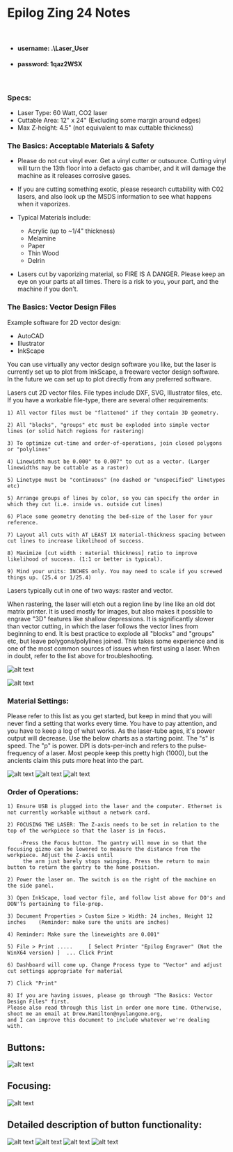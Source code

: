 # Epilog Zing 24 Notes

&nbsp;
&nbsp;

* #### username:     .\Laser_User
* #### password:     1qaz2WSX

&nbsp;
&nbsp;

### Specs:

  - Laser Type: 60 Watt, CO2 laser
  - Cuttable Area: 12" x 24" (Excluding some margin around edges)
  - Max Z-height: 4.5"  (not equivalent to max cuttable thickness)
  
### The Basics: Acceptable Materials & Safety

  - Please do not cut vinyl ever. Get a vinyl cutter or outsource. Cutting vinyl will turn the 13th floor into a defacto gas chamber, and it will damage the machine as it releases corrosive gases.
  
  - If you are cutting something exotic, please research cuttability with C02 lasers, and also look up the MSDS information to see what happens when it vaporizes.

  - Typical Materials include: 

      - Acrylic (up to ~1/4" thickness)
      - Melamine
      - Paper
      - Thin Wood
      - Delrin

  - Lasers cut by vaporizing material, so FIRE IS A DANGER. Please keep an eye on your parts at all times. There is a risk to you, your part, and the machine if you don't.

### The Basics: Vector Design Files

Example software for 2D vector design:

  - AutoCAD
  - Illustrator
  - InkScape

You can use virtually any vector design software you like, but the laser is currently set up to plot from InkScape, a freeware vector design software. In the future we can set up to plot directly from any preferred software. 
  
Lasers cut 2D vector files. File types include DXF, SVG, Illustrator files, etc. If you have a workable file-type, there are several other requirements:

    1) All vector files must be "flattened" if they contain 3D geometry. 
    
    2) All "blocks", "groups" etc must be exploded into simple vector lines (or solid hatch regions for rastering)
    
    3) To optimize cut-time and order-of-operations, join closed polygons or "polylines"
    
    4) Linewidth must be 0.000" to 0.007" to cut as a vector. (Larger linewidths may be cuttable as a raster)
    
    5) Linetype must be "continuous" (no dashed or "unspecified" linetypes etc)
    
    5) Arrange groups of lines by color, so you can specify the order in which they cut (i.e. inside vs. outside cut lines)
    
    6) Place some geometry denoting the bed-size of the laser for your reference.
    
    7) Layout all cuts with AT LEAST 1X material-thickness spacing between cut lines to increase likelihood of success.
    
    8) Maximize [cut width : material thickness] ratio to improve likelihood of success. (1:1 or better is typical).
    
    9) Mind your units: INCHES only. You may need to scale if you screwed things up. (25.4 or 1/25.4)
    

Lasers typically cut in one of two ways: raster and vector.

When rastering, the laser will etch out a region line by line like an old dot matrix printer. It is used mostly for images, but also makes it possible to engrave "3D" features like shallow depressions. It is significantly slower than vector cutting, in which the laser follows the vector lines from beginning to end. It is best practice to explode all "blocks" and "groups" etc, but leave polygons/polylines joined. This takes some experience and is one of the most common sources of issues when first using a laser. When in doubt, refer to the list above for troubleshooting.

![alt text](https://github.com/drewhamiltonasdf/machine-shop-2020/blob/main/images/readme-images/title-cutting-raster-vector1-540x338.jpg?raw=true) 

![alt text](https://github.com/drewhamiltonasdf/machine-shop-2020/blob/main/images/readme-images/rastervector.JPG?raw=true) 

### Material Settings:

Please refer to this list as you get started, but keep in mind that you will never find a setting that works every time. You have to pay attention, and you have to keep a log of what works. As the laser-tube ages, it's power output will decrease. Use the below charts as a starting point. The "s" is speed. The "p" is power. DPI is dots-per-inch and refers to the pulse-frequency of a laser. Most people keep this pretty high (1000), but the ancients claim this puts more heat into the part.

![alt text](https://github.com/drewhamiltonasdf/machine-shop-2020/blob/main/images/readme-images/epilog-material-settings01.JPG?raw=true) 
![alt text](https://github.com/drewhamiltonasdf/machine-shop-2020/blob/main/images/readme-images/epilog-material-settings02.JPG?raw=true) 
![alt text](https://github.com/drewhamiltonasdf/machine-shop-2020/blob/main/images/readme-images/epilog-material-settings03.JPG?raw=true)


### Order of Operations:

    1) Ensure USB is plugged into the laser and the computer. Ethernet is not currently workable without a network card.

    2) FOCUSING THE LASER: The Z-axis needs to be set in relation to the top of the workpiece so that the laser is in focus. 
    
        -Press the Focus button. The gantry will move in so that the focusing gizmo can be lowered to measure the distance from the workpiece. Adjust the Z-axis until 
         the arm just barely stops swinging. Press the return to main button to return the gantry to the home position. 

    2) Power the laser on. The switch is on the right of the machine on the side panel.
    
    3) Open InkScape, load vector file, and follow list above for DO's and DON'Ts pertaining to file-prep.

    3) Document Properties > Custom Size > Width: 24 inches, Height 12 inches    (Reminder: make sure the units are inches)

    4) Reminder: Make sure the lineweights are 0.001"

    5) File > Print .....     [ Select Printer "Epilog Engraver" (Not the WinX64 version) ]  ... Click Print

    6) Dashboard will come up. Change Process type to "Vector" and adjust cut settings appropriate for material

    7) Click "Print"
    
    8) If you are having issues, please go through "The Basics: Vector Design Files" first.
    Please also read through this list in order one more time. Otherwise, shoot me an email at Drew.Hamilton@nyulangone.org, 
    and I can improve this document to include whatever we're dealing with.
    
## Buttons:
![alt text](https://github.com/drewhamiltonasdf/machine-shop-2020/blob/main/images/readme-images/laser-buttons.JPG?raw=true)  

## Focusing:
![alt text](https://github.com/drewhamiltonasdf/machine-shop-2020/blob/main/images/readme-images/manual-focus.JPG?raw=true)  

## Detailed description of button functionality:
![alt text](https://github.com/drewhamiltonasdf/machine-shop-2020/blob/main/images/readme-images/buttons01.JPG?raw=true) 
![alt text](https://github.com/drewhamiltonasdf/machine-shop-2020/blob/main/images/readme-images/buttons02.JPG?raw=true) 
![alt text](https://github.com/drewhamiltonasdf/machine-shop-2020/blob/main/images/readme-images/buttons03.JPG?raw=true) 
![alt text](https://github.com/drewhamiltonasdf/machine-shop-2020/blob/main/images/readme-images/buttons04.JPG?raw=true)  
